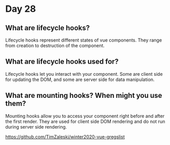 # Day 28

## What are lifecycle hooks?
Lifecycle hooks represent different states of vue components. They range from creation to destruction of the component.

## What are lifecycle hooks used for?
Lifecycle hooks let you interact with your component. Some are client side for updating the DOM, and some are server side for data manipulation.

## What are mounting hooks? When might you use them?
Mounting hooks allow you to access your component right before and after the first render. They are used for client side DOM rendering and do not run during server side rendering.

https://github.com/TimZaleski/winter2020-vue-gregslist